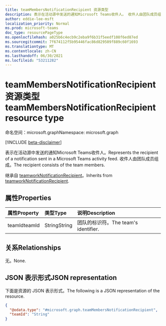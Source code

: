 ```yaml
---
title: teamMembersNotificationRecipient 资源类型
description: 表示在活动源中发送的通知Microsoft Teams收件人。 收件人由团队成员组成。
author: eddie-lee-msft
localization_priority: Normal
ms.prod: microsoft-teams
doc_type: resourcePageType
ms.openlocfilehash: a025b6c4ecb9c2eba9f6b31f5eedf108f6ed87ed
ms.sourcegitcommit: 7f674112f5b95446fac86d829509f889c60f1693
ms.translationtype: MT
ms.contentlocale: zh-CN
ms.lasthandoff: 06/30/2021
ms.locfileid: "53211282"
---
```

# <a name="teammembersnotificationrecipient-resource-type"></a><span data-ttu-id="81038-104">teamMembersNotificationRecipient 资源类型</span><span class="sxs-lookup"><span data-stu-id="81038-104">teamMembersNotificationRecipient resource type</span></span>

<span data-ttu-id="81038-105">命名空间：microsoft.graph</span><span class="sxs-lookup"><span data-stu-id="81038-105">Namespace: microsoft.graph</span></span>

[!INCLUDE [beta-disclaimer](../../includes/beta-disclaimer.md)]

<span data-ttu-id="81038-106">表示在活动源中发送的通知Microsoft Teams收件人。</span><span class="sxs-lookup"><span data-stu-id="81038-106">Represents the recipient of a notification sent in a Microsoft Teams activity feed.</span></span> <span data-ttu-id="81038-107">收件人由团队成员组成。</span><span class="sxs-lookup"><span data-stu-id="81038-107">The recipient consists of the team members.</span></span>

<span data-ttu-id="81038-108">继承自 [teamworkNotificationRecipient](teamworknotificationrecipient.md)。</span><span class="sxs-lookup"><span data-stu-id="81038-108">Inherits from [teamworkNotificationRecipient](teamworknotificationrecipient.md).</span></span>

## <a name="properties"></a><span data-ttu-id="81038-109">属性</span><span class="sxs-lookup"><span data-stu-id="81038-109">Properties</span></span>
|<span data-ttu-id="81038-110">属性</span><span class="sxs-lookup"><span data-stu-id="81038-110">Property</span></span>|<span data-ttu-id="81038-111">类型</span><span class="sxs-lookup"><span data-stu-id="81038-111">Type</span></span>|<span data-ttu-id="81038-112">说明</span><span class="sxs-lookup"><span data-stu-id="81038-112">Description</span></span>|
|:---|:---|:---|
|<span data-ttu-id="81038-113">teamId</span><span class="sxs-lookup"><span data-stu-id="81038-113">teamId</span></span>|<span data-ttu-id="81038-114">String</span><span class="sxs-lookup"><span data-stu-id="81038-114">String</span></span>|<span data-ttu-id="81038-115">团队的标识符。</span><span class="sxs-lookup"><span data-stu-id="81038-115">The team's identifier.</span></span>|

## <a name="relationships"></a><span data-ttu-id="81038-116">关系</span><span class="sxs-lookup"><span data-stu-id="81038-116">Relationships</span></span>
<span data-ttu-id="81038-117">无。</span><span class="sxs-lookup"><span data-stu-id="81038-117">None.</span></span>

## <a name="json-representation"></a><span data-ttu-id="81038-118">JSON 表示形式</span><span class="sxs-lookup"><span data-stu-id="81038-118">JSON representation</span></span>
<span data-ttu-id="81038-119">下面是资源的 JSON 表示形式。</span><span class="sxs-lookup"><span data-stu-id="81038-119">The following is a JSON representation of the resource.</span></span>
<!-- {
  "blockType": "resource",
  "@odata.type": "microsoft.graph.teamMembersNotificationRecipient"
}
-->

``` json
{
  "@odata.type": "#microsoft.graph.teamMembersNotificationRecipient",
  "teamId": "String"
}
```

